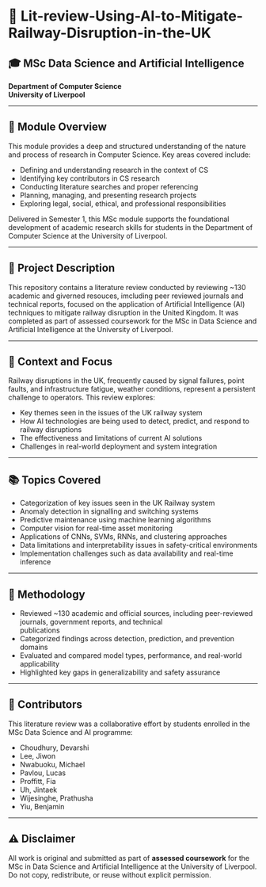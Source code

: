 # 📘 Lit-review-Using-AI-to-Mitigate-Railway-Disruption-in-the-UK

## 🎓 MSc Data Science and Artificial Intelligence  
**Department of Computer Science**  
**University of Liverpool**

---

## 🧭 Module Overview

This module provides a deep and structured understanding of the nature and process of research in Computer Science. Key areas covered include:

- Defining and understanding research in the context of CS  
- Identifying key contributors in CS research  
- Conducting literature searches and proper referencing  
- Planning, managing, and presenting research projects  
- Exploring legal, social, ethical, and professional responsibilities

Delivered in Semester 1, this MSc module supports the foundational development of academic research skills for students in the Department of Computer Science at the University of Liverpool.

---

## 📝 Project Description

This repository contains a literature review conducted by reviewing ~130 academic and giverned resouces, imcluding peer reviewed journals and technical reports, focused on the application of Artificial Intelligence (AI) techniques to mitigate railway disruption in the United Kingdom. It was completed as part of assessed coursework for the MSc in Data Science and Artificial Intelligence at the University of Liverpool.

---

## 🚆 Context and Focus

Railway disruptions in the UK, frequently caused by signal failures, point faults, and infrastructure fatigue, weather conditions, represent a persistent challenge to operators. This review explores:

- Key themes seen in the issues of the UK railway system
- How AI technologies are being used to detect, predict, and respond to railway disruptions  
- The effectiveness and limitations of current AI solutions  
- Challenges in real-world deployment and system integration

---

## 📚 Topics Covered

- Categorization of key issues seen in the UK Railway system
- Anomaly detection in signalling and switching systems  
- Predictive maintenance using machine learning algorithms  
- Computer vision for real-time asset monitoring  
- Applications of CNNs, SVMs, RNNs, and clustering approaches  
- Data limitations and interpretability issues in safety-critical environments  
- Implementation challenges such as data availability and real-time inference  

---

## 🧪 Methodology

- Reviewed ~130 academic and official sources, including peer-reviewed journals, government reports, and technical   
  publications  
- Categorized findings across detection, prediction, and prevention domains  
- Evaluated and compared model types, performance, and real-world applicability  
- Highlighted key gaps in generalizability and safety assurance  

---

## 👥 Contributors

This literature review was a collaborative effort by students enrolled in the MSc Data Science and AI programme:

- Choudhury, Devarshi  
- Lee, Jiwon  
- Nwabuoku, Michael  
- Pavlou, Lucas  
- Proffitt, Fia  
- Uh, Jintaek  
- Wijesinghe, Prathusha  
- Yiu, Benjamin  

---

## ⚠️ Disclaimer

All work is original and submitted as part of **assessed coursework** for the MSc in Data Science and Artificial Intelligence at the University of Liverpool.
Do not copy, redistribute, or reuse without explicit permission.

